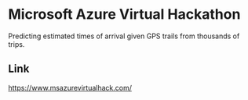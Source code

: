 # Microsoft Azure Virtual Hackathon

Predicting estimated times of arrival given GPS trails from thousands of trips.

## Link
https://www.msazurevirtualhack.com/
